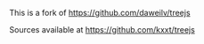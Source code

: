 This is a fork of https://github.com/daweilv/treejs

Sources available at https://github.com/kxxt/treejs

